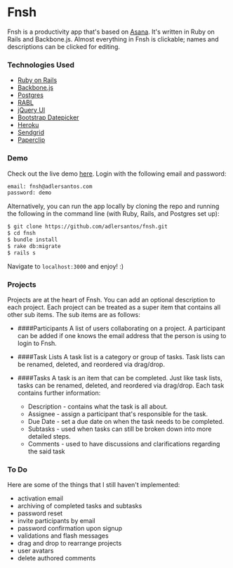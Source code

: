 Fnsh
===

Fnsh is a productivity app that's based on [Asana](http://asana.com). It's written in Ruby on Rails and Backbone.js. Almost everything in Fnsh is clickable; names and descriptions can be clicked for editing.

### Technologies Used 

* [Ruby on Rails](rubyonrails.org)
* [Backbone.js](backbonejs.org)
* [Postgres](postgresapp.com)
* [RABL](https://github.com/nesquena/rabl)
* [jQuery UI](jqueryui.com)
* [Bootstrap Datepicker](https://github.com/eternicode/bootstrap-datepicker)
* [Heroku](heroku.com)
* [Sendgrid](sendgrid.com)
* [Paperclip](https://github.com/thoughtbot/paperclip)

### Demo

Check out the live demo [here](http://fnsh.herokuapp.com). Login with the following email and password:

```sh
email: fnsh@adlersantos.com
password: demo
```

Alternatively, you can run the app locally by cloning the repo and running the following in the command line (with Ruby, Rails, and Postgres set up):

```sh
$ git clone https://github.com/adlersantos/fnsh.git
$ cd fnsh
$ bundle install
$ rake db:migrate
$ rails s
```

Navigate to `localhost:3000` and enjoy! :)

### Projects

Projects are at the heart of Fnsh. You can add an optional description to each project. Each project can be treated as a super item that contains all other sub items. The sub items are as follows:

* ####Participants
A list of users collaborating on a project. A participant can be added if one knows the email address that the person is using to login to Fnsh.

* ####Task Lists
A task list is a category or group of tasks. Task lists can be renamed, deleted, and reordered via drag/drop.

* ####Tasks
A task is an item that can be completed. Just like task lists, tasks can be renamed, deleted, and reordered via drag/drop. Each task contains further information:

    * Description - contains what the task is all about.
    * Assignee - assign a participant that's responsible for the task.
    * Due Date - set a due date on when the task needs to be completed.
    * Subtasks - used when tasks can still be broken down into more detailed steps.
    * Comments - used to have discussions and clarifications regarding the said task

### To Do
Here are some of the things that I still haven't implemented:
* activation email
* archiving of completed tasks and subtasks
* password reset
* invite participants by email
* password confirmation upon signup
* validations and flash messages
* drag and drop to rearrange projects
* user avatars
* delete authored comments
